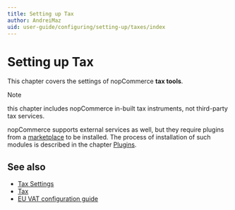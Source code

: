 ```yaml
---
title: Setting up Tax
author: AndreiMaz
uid: user-guide/configuring/setting-up/taxes/index
---
```

# Setting up Tax

This chapter covers the settings of nopCommerce **tax tools**.

> [!NOTE]
> this chapter includes nopCommerce in-built tax instruments, not third-party tax services.

nopCommerce supports external services as well, but they require plugins from a [marketplace](http://www.nopcommerce.com/marketplace.aspx) to be installed. The process of installation of such modules is described in the chapter [Plugins](xref:developer/plugins/index).

## See also

* [Tax Settings](xref:user-guide/configuring/setting-up/taxes/tax-settings)
* [Tax](xref:user-guide/configuring/settingup/taxes/tax/index)
* [EU VAT configuration guide](xref:user-guide/configuring/settingup/taxes/eu-vat)
